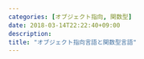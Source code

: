```yaml
---
categories: [オブジェクト指向, 関数型]
date: 2018-03-14T22:22:40+09:00
description:
title: "オブジェクト指向言語と関数型言語"
---
```

<section data-markdown
    data-separator="\n===\n"
    data-vertical="\n---\n"
    data-notes="^Note:">
<script type="text/template">

# オブジェクト指向言語と関数型言語
----------------------
[MANABIYA](https://manabiya.tech/) 2日目5時間目

<!-- .slide: class="center" -->
===
# About Me
---------
![κeenのアイコン](/images/kappa.png) <!-- .element: style="position:absolute;right:0;z-index:-1" width="20%" -->

 * κeen
 * [@blackenedgold](https://twitter.com/blackenedgold)
 * Github: [KeenS](https://github.com/KeenS)
 * [Idein Inc.](https://idein.jp/)のエンジニア
 * 言語処理系を作るのが好き
 * 仕事での経験: Java, Scala, Rust
 * 趣味: C, Common Lisp, Standard ML, Rust

===

# 理想のソフトウェア
-------------------

* 凝集度を高めて結合度を低めたい
  + 似たようなものは同じところに
  + 互いの依存関係を減らす
* 変更に強いソフトウェア
* バグの少ないソフトウェア
* Open Closed Principle
  + 変更に開いて修正に閉じる
* 理想のソフトウェアを作るには？

===
# パラダイム
-----------

* [Wikipedia](https://ja.wikipedia.org/wiki/%E3%83%97%E3%83%AD%E3%82%B0%E3%83%A9%E3%83%9F%E3%83%B3%E3%82%B0%E3%83%91%E3%83%A9%E3%83%80%E3%82%A4%E3%83%A0)
* プログラミングにおける思考のフレームワーク
  + 一貫性の取れた設計
  + 組み合わせたときの相性の良さ
  + 一度理解するとその後の学習コストが下がる
* ある程度成功しやすい手法のパターン化

===

# 複数の言語パラダイムを知ろう
----------------------------


[<img src="/images/manabiya/9_langs.png" alt="いま学ぶべき第二のプログラミング言語はコレだ！ 未来のために挑戦したい9つの言語とその理由" width="320px">](https://employment.en-japan.com/engineerhub/entry/2017/05/19/110000)<!-- .element: style="float:left;"  -->

> 「ハンマーしか持っていなかったら、なんでも釘に見える」という戒めがありますが、第二言語を学ぶことは、まさにハンマー以外の道具を持つことだといえます。

===
# オブジェクト指向プログラミング と 関数型プログラミング
----------

* 何故この２つのパラダイム？
  + → よく使われるパラダイム2つ
  + 他には論理型プログラミングなどなどのパラダイムも
* 片方しか経験ない人はもう片方も学んでみよう
  + パラダイムが違うので最初は馴れない
  + コツは過去の成功体験を捨てること
    - パラダイムが違うのだから今まで通りにできないのは当たり前
* どちらもベタな手続き型プログラミングよりいいコードを書きたい

===
# 参考図書
----------

[![オブジェクト指向設計実践ガイド](http://image.gihyo.co.jp/assets/images/cover/2016/9784774183619.jpg)](http://gihyo.jp/book/2016/978-4-7741-8361-9) <!-- .element: style="float:left;"-->
[![関数プログラミング実践入門](http://image.gihyo.co.jp/assets/images/cover/2016/9784774183909.jpg)](http://gihyo.jp/book/2016/978-4-7741-8390-9)     <!-- .element: style="float:right;"-->

===

# OOPって？
----------------------
**オブジェクト** 同士の **メッセージング** によるプログラミング手法

* コード同士の依存関係を上手く管理したい
* 依存関係を上手く扱うことで変更に強いソフトウェアへ
  * DDDなどの設計手法
* コードの分割
* コードの再利用

===

# FPって？
--------------------
**副作用** を出来るだけ使わないプログラミング手法

* 副作用 = 計算以外のもの
  + 破壊的変更、出入力など
    - (深入りするとややこしい)
* 状態を排除することで文脈に依存しないわかりやすいコードへ
  * 読みやすくなる
  * バグが少なくなる
* コードの分割と合成



<blockquote class="twitter-tweet" data-conversation="none" data-lang="ja"><p lang="ja" dir="ltr"><a href="https://twitter.com/esumii?ref_src=twsrc%5Etfw">@esumii</a> 前にも書いたかもしれないけど「関数型＝λ計算ベース」とか「関数型＝関数が第一級」とかいう定義だと、「関数型データ構造」みたいな用語も説明がつかない。ので、やっぱり「破壊的代入などの副作用がない（ないし少ない）」が妥当だと思う</p>&mdash; Eijiro Sumii (@esumii) <a href="https://twitter.com/esumii/status/638591159518887936?ref_src=twsrc%5Etfw">2015年9月1日</a></blockquote>


===

# 何が違うの？
------------

<table style="width:100%">
<tr style="border-bottom: solid 3px #000"><th style="border-right: solid 3px #000"></th><th>OOP</th><th>FP</th></tr>
<tr><th style="border-right: solid 3px #000">状態</th><td>隠蔽</td><td>排除</td></tr>
<tr><th style="border-right: solid 3px #000">誰が</th><td>オブジェクト</td><td>関数</td></tr>
<tr><th style="border-right: solid 3px #000">対象</th><td>メッセージ</td><td>データ</td></tr>
<tr><th style="border-right: solid 3px #000">抽象</th><td>データ</td><td>処理</td></tr>
</table>


===
# 手続き的(自然言語)
-------------------------

入力: `array` - 配列,  `n` - 配列の長さ  
出力: `array`の要素の合計

1. `sum = 0`, `i=0` とする
2. もし`i` が`n`未満ならへ飛ぶ
3. 7へ飛ぶ
4. `sum`に`array`の`i`番目を足したものを`sum`に代入
5. `i`をインクリメント
6. 2へ飛ぶ
7. `sum`を返す

===

# 手続き的(C言語)
----------------

``` c
int
procedual_sum(const int array[], size_t n)
{
  int sum = 0;

  for(size_t i = 0; i < n; i++) {
    sum += array[i];
  }

  return sum;
}
```
===

# OOP的発想
----------

* 手続きがデータについて知りすぎている
  + 配列という具体的実装
  + 繰り返しの終了条件
  + インデックスによってアクセス可能なこと
* もっと具体的実装を抽象化しよう

===
# イメージ

<img src="/images/manabiya/object.png" width="100%" height="100%">


===

# OOPコード例(C言語)
-------------------

``` c
struct list {
  int (*get)(const struct list *, size_t i);
  size_t (*len)(const struct list *);
  struct iter *(*iter)(const struct list *);
  void (*fin)(struct list *);
};

struct iter {
  int (*next)(struct iter *);
  bool (*has_next)(const struct iter *);
  void (*fin)(struct iter *);
};

int
objective_sum(const struct list *list)
{
  int sum = 0;
  struct iter *iter = list->iter(list);
  while (iter->has_next(iter)) {
    sum += iter->next(iter);
  }
  iter->fin(iter);

  return sum;
}
```

===
# 実装イメージ

<img src="/images/manabiya/object_impl.png" width="100%" height="100%">


===
# OOPコード例(C言語) 実装
-------------------

``` c++
struct array_list {
  struct list super;
  int *inner;
  size_t n;
};


struct array_list_iter {
  struct iter super;
  const struct array_list *array;
  size_t i;
};

void array_list_fin(struct list *);
int array_list_get(const struct list *, size_t);
size_t array_list_len(const struct list *);
struct iter *array_list_iter(const struct list *);

struct array_list_iter *array_list_iter_new(const struct array_list *);
void array_list_iter_fin(struct iter *);
int array_list_iter_next(struct iter *);
bool array_list_iter_has_next(const struct iter *);


struct array_list *
array_list_new(int *inner, size_t n)
{
  struct array_list *array = (struct array_list *)malloc(sizeof(struct array_list));
  if (! array) {
    return array;
  }

  array->super.get = array_list_get;
  array->super.len = array_list_len;
  array->super.iter = array_list_iter;
  array->super.fin = array_list_fin;
  array->inner = inner;
  array->n = n;

  return array;
}

void
array_list_fin(struct list *super)
{
  struct array_list *self = (struct array_list *) super;
  free(self);
}

int
array_list_get(const struct list *super, size_t i)
{
  const struct array_list *self = (struct array_list *) super;

  return self->inner[i];
}

size_t
array_list_len(const struct list *super)
{
  const struct array_list *self = (struct array_list *) super;

  return self->n;
}

struct iter *
array_list_iter(const struct list *super)
{
  struct array_list *self = (struct array_list *) super;
  return (struct iter *)array_list_iter_new(self);
}

struct array_list_iter *
array_list_iter_new(const struct array_list *array)
{
  struct array_list_iter *iter = malloc(sizeof(struct array_list_iter));
  if (! iter) {
    return iter;
  }

  iter->array = array;
  iter->i = 0;
  iter->super.fin = array_list_iter_fin;
  iter->super.next = array_list_iter_next;
  iter->super.has_next = array_list_iter_has_next;

  return iter;

}

void
array_list_iter_fin(struct iter *super)
{
  struct array_list_iter *self = (struct array_list_iter *)super;
  free(self);
}

int
array_list_iter_next(struct iter *super)
{
  struct array_list_iter *self = (struct array_list_iter *)super;
  int ret = self->array->super.get((struct list *)self->array, self->i);

  self->i++;

  return ret;
}

bool
array_list_iter_has_next(const struct iter *super)
{
  const struct array_list_iter *self = (struct array_list_iter *)super;
  return self->i < self->array->super.len((struct list *)self->array);
}
```

===
# OOP
-----

* オブジェクト(`iter_t`)にメッセージ(`has_next`、`next`)を送ってループを書いた
* インターフェース(`list_t`、`iter_t`)と実装(`array_list_t`、`array_list_iter_t`)を分離してコードを書いた
* データの中身を知らなくてもコードを書けた
* 具体的実装がなくてもコードを書けた

===

# FP的発想
----------

* 手続き的過ぎる
  + 1つ1つ順番に操作しないといけない
  + 順番に追っていかないと変数の中身もわからない
* もっと操作を抽象化しよう

===
# FP的記述

\\\[
\begin{align}
S\_0 &= 0 \\\\
S\_n &= S\_{n-1} + arr[n]
\end{align}
\\\]


===
# FP的記述

\\\[
\begin{align}
S\_0 &= 0 \\\\
S\_n &= f(S\_{n-1}, arr[n])
\end{align}
\\\]

===
# FPコード例(C言語)
-------------------

``` c++
int
reduce(const int array[], const size_t n, const int init, int(*f)(const int, const int))
{
  if (n == 0) {
    return init;
  } else {
    return f(reduce(array, n - 1, init, f), array[n - 1]);
  }
}


int
add(const int x, const int y)
{
  return x + y;
}

int
functional_sum(const int array[], const size_t n)
{
  return reduce(array, n, 0, add);
}
```

===

# FP
-----

* ループ(`reduce`)と中身(`add`)に分解してコードを書いた
  + 制御構造(`for`文)を関数にできた
* 副作用(変数の更新)を行わずにコードを書いた
* 宣言的になった

===
# OOPって実用的？
----------------
* メッセージパッシングの構文面倒
  ```
  obj->msg(obj)
  ```
* 遅くない？
  + 毎回関数ポインタ経由でメッセージ
  + ことある毎にオブジェクトをアロケート
* プリミティブどうするの
* メッセージ増やすとデータサイズが増えそう

===
# FPって実用的？
---------------

* 一々足し算する関数定義するの？
* データに依存したコードになってるけど大丈夫？
* 遅くない？
  + 毎回データのコピーが発生する
    - 今回の例では運良くintしかコピーしなかった
* 副作用使わずにプログラミングできるの？
  + ひとまずループは書けたけど他は？

===

# 答え
------
言語による<!-- .element: class="fragment" data-fragment-index="1" -->

* 対象にしているものが広すぎる<!-- .element: class="fragment" data-fragment-index="2" -->
* 具体的な言語抜きに語っても意味がない<!-- .element: class="fragment" data-fragment-index="2" -->

===
そのまえに

# XXX言語とは
------------

[関数型プログラミングの今昔](https://www.slideshare.net/ksknac/120901fp-key)
* オブジェクト指向(プログラミングを支援する)言語
* 関数型(プログラミングを支援する)言語
* マルチパラダイム言語もある
  + 複数のプログラミングパラダイムを支援
  + それらを混ぜて使うことも

===
# OOP言語色々
---------------------
* メソッド呼び出し構文があればOOPを支援(?)
  ```
  obj->msg(obj)
  ```
  が
  ```
  obj.msg()
  ```
  に
* クラスベース
  + 単一継承
    - Ruby Java C# ...
  + 多重継承
    - Python  C++ ...
* プロトタイプベース
  + Smalltalk JS ...
* その他
  + go rust ...


===

# クラスベース
---------------------
* メッセージはクラスが知っている
* 継承によるインターフェースと実装の継承

  > 「オブジェクトの階層構造をコストとして払う代わりに、メッセージの移譲は無料で手に入れられる」

  + ある意味では親と子の密結合

  > 「サブクラスがsuperを送らなければならないようなコードを書くと、さらに依存が追加されます。」
* リスコフの置換則
  + 親クラスはいつでもサブクラスに置き換えられるべき

===

<img src="/images/manabiya/class_method.png" width="100%" height="100%">

===
抽象の境界と差分プログラミングとスパゲッティコードの話

<img src="/images/manabiya/abstract.png" width="100%" height="100%">

===
抽象の境界と差分プログラミングとスパゲッティコードの話

<img src="/images/manabiya/bad_abstract.png" width="100%" height="100%">


===
# Java
------
* クラスベース単一継承
* 抽象クラスやインターフェースによる抽象化
* 遅くない？
  + → プリミティブ型はオブジェクトじゃない
  + → JITによる高速化
  + → GCアルゴリズムの改善
* 割とクラスの機能が強い
  + クラスが名前空間も兼任
  + スタンドアロンな関数が書けない（かった）
  + コールバックには無名クラスとか

===
# Java
------

``` java
abstract class Figure {
  void draw() {}
  abstract void move(int dx, int dy);
}

class Triangle extends Figure {
  Point a;
  Point b;
  Point c;

  @Override
  void draw() {
    drawLine(a, b);
    drawLine(b, c);
    drawLine(c, a);
  }

  @Override
  void move(int dx, int dy) {
    a.move(dx, dy);
    b.move(dx, dy);
    c.move(dx, dy);
  }

  void drawLine(Point from, Point to) {}

  class Point {
    int x;
    int y;

    void move(int dx, int dy) {
      x += dx;
      y += dy;
    }
  }
}
```

===
# Java
------

* 設計は難しい
* `drawLine` はだれが持つべき？
  + `drawLine` ってTriangleだけのものじゃないよね
  + 本来は `new Line().draw()` では？
  + でも毎回オブジェクト作るの？
* `ColoredTriangle` を作ろうとしたらどうする？
  + `drawLine` をオーバーライドする？
  + `new ColoredLine` にする？

===
# Ruby
-------

* クラスベース単一継承
* 遅くない？→気にしない
  + 生産性の方が大事
* ダックタイピング
  + メッセージに応答すればなんでもいい
* 数値や`+`などもオブジェクト/メソッド
* オープンクラス、モンキーパッチ
* クラスだけでなくモジュールも
  * mix-in
  * たとえばイテレータ相当のものは`Enumerable`モジュールが担当
  * `for`文相当のものは`each`で可能
* クラスの権限がそんなに強くない

===

# Ruby
-------
* for文なしでの繰り返し
  + ブロック構文

``` ruby
(1..10).each{|i| puts i}
```

* [ActiveSupport](https://railsguides.jp/active_support_core_extensions.html#time)による数値の拡張など
  + オープンクラス 数値もオブジェクト `+`もメソッド

```ruby
1.week - 2.days
```

===
# Go
------

* メソッド呼び出し構文がある
* クラスや継承はない
  + 代わりにインターフェースとインクルードがある

===
# Go
------

``` go
type Drawer interface {
	draw();
}
type Mover interface {
	move(int, int);
}



type Point struct {
	x int;
	y int;
}

func (p Point) move(dx int, dy int) {
	p.x += dx;
	p.y += dy;
}

type Triangle struct {
	a Point;
	b Point;
	c Point;
}

func (t Triangle) draw() {
	drawLine(t.a, t.b);
	drawLine(t.b, t.c);
	drawLine(t.c, t.a);
}

func drawLine(from Point, to Point) {}

func (t Triangle) move(dx int, dy int) {
	t.a.move(dx, dy);
	t.b.move(dx, dy);
	t.c.move(dx, dy);
}
```

===
# Go(拡張)
------

``` go
type Color struct {
	r int;
	g int;
	b int;
}

type ColoredTriangle struct {
	*Triangle;
	color Color;
}

func (t ColoredTriangle) draw() {
	drawColoredLine(t.a, t.b, t.color);
	drawColoredLine(t.b, t.c, t.color);
	drawColoredLine(t.c, t.a, t.color);
}


func drawColoredLine(from Point, to Point, color Color) {}
```

===

# 関数型言語色々
---------------
* ML系
 + SML
 + OCaml
 + F#
* Haskell
* Erlang
* Clojure

===
# ありがちな機能
---------------
* 破壊的変更できないorあまりしない
* 関数の便利な扱い
  + 無名関数
  + 演算子も関数
  + 関数合成
  + 高階関数
  + カリー化
* ADTとパターンマッチと網羅性検査
* ※「関数型 = Haskell」はHaskellプログラマの麻疹

===
# 便利な関数の扱い
-----------------
* 高階関数 演算子も関数 関数合成

``` sml
val sum = List.foldl op+ 0;
```

``` standard-ml
val inner_product = List.foldl op+ 0 o List.map op* o ListPair.zip;
inner_product ([1, 2, 3], [1, 2, 3]); (* => 14 *)
```

* カリー化

``` standard-ml
fun findManabiya list = List.find (String.isPrefix "manabiya") list
val findManabiya = List.find (String.isPrefix "manabiya")
```

* 無名関数

``` standard-ml
String.tokens (fn c => c = #" " orelse c = #"\n")
```

===
# ADTとパターンマッチ
--------------------

``` sml
datatype expr = Plus of expr * expr
              | Mul of expr * expr
              | Int of int

fun eval (Plus(e1, e2)) = eval e1 + eval e2
  | eval (Mul(e1, e2)) = eval e1 * eval e2
  | eval (Int(e)) = e

fun show (Plus(e1, e2)) = show e1 ^ " + " ^ show e2
  | show (Mul(e1, e2)) = show e1 ^ " * " ^ show e2
  | show (Int(e)) = Int.toString e

val () = let
    val expr = Plus(Int 1, Mul(Int 2, Int 3))
in
    print (show expr);
    print " = ";
    print (Int.toString (eval expr));
    print "\n"
end
```

Note:
クラスベースオブジェクト指向でやろうとするとvisitorパターンになってかなり面倒

===
# データコピーの話
------------------

* リストを2回コピーしてるけど遅くない？

``` standard-ml
fun inner_product l1 = let
  val l2 = ListPair.zip l1
  val l3 = List.map op* l2
in
  List.foldl op+ 0 l3
end
```

* もうちょっと一般に世の中のアルゴリズムを実装すると遅くない？

===
# データコピーの話
------------------

* リストを2回コピーしてるけど遅くない？
  + 言語による
  + [基本は10倍〜100倍遅いけど全く変わらない言語(処理系)もある](https://gist.github.com/KeenS/35345a4661dc696f467abd2de830568d)
    - 10倍しか遅くならないのはけっこう頑張ってる方
    - 関数型言語に向いたGCアルゴリズム(Copy GC)の採用
    - 最適化で消せる
* もうちょっと一般に世の中のアルゴリズムを実装すると遅くない？
  + A1. 遅い部分は諦めて副作用を使う
  + A2. 関数型向きデータ構造/アルゴリズムを使う
     - [純粋関数型データ構造](http://asciidwango.jp/post/160831986220/%E7%B4%94%E7%B2%8B%E9%96%A2%E6%95%B0%E5%9E%8B%E3%83%87%E3%83%BC%E3%82%BF%E6%A7%8B%E9%80%A0)
     - [関数プログラミング 珠玉のアルゴリズムデザイン](http://shop.ohmsha.co.jp/shopdetail/000000004066/)


===

# Clojure
---------

* デフォルトイミュータブルなLisp方言
* イミュータブルHashMap/Set
  + イミュータブルだけどデータを全部コピーする訳ではない
  + [HAMT](https://en.wikipedia.org/wiki/Hash_array_mapped_trie)
``` clojure
(aoosc {:name "κeen"} :age 25)
  ; ->{:age 25, :name "κeen"}
```

* 並列プログラミングに強い
  + データ競合が起きない

===
# SML
------
* 強い静的型付
* 普通に破壊的変更あるよ
* モジュールによるカプセル化
* ファンクタによる依存の注入

===
# SML
------
* モジュールによるカプセル化
  + データに対する操作を一箇所に集めるのは変わらない

``` standard-ml
structure MyList: sig
              type t
              val len: t -> int
              val get: t -> int -> int
          end = struct
    type t = int list
    val len = List.length
    fun get (x::xs) 0 = x
      | get (x::xs) n = get xs (n-1)
end

```

===
# SML
------
* ファンクタによる依存の注入

``` standard-ml
functor Make(Foldable: sig
                 type 'a t
                 val fold: ('a * 'b -> 'b) -> 'b -> 'a t -> 'b
             end) = struct
    val sum = Foldable.fold op+ 0
end
```

===
# Haskell(GHC)
----------
* 強い静的型付け
* 強力な型システム
* 型クラスによるデータ抽象
* 純粋
  + 破壊的変更とIOを基本許さない
  + 全て式になる
    - 雑にいうとセミコロンなしでプログラミングする
  + 入力からのみ出力が決まる → 型をみたら関数の中身が分かる
* 遅延評価
  + 必要になるまで値を計算しない
  + 純粋なのでプログラムの結果は変わらない
    - (細かいことを言うと無限ループの挙動が違うけど)
===
# Haskell(GHC)
----------

* 型クラスによるデータ抽象

``` haskell
{-# LANGUAGE NamedFieldPuns #-}

class Drawable a where
  draw :: a -> ()

class Movable a where
  move :: a -> (Int, Int) -> a


data Point = Point Int Int
  deriving Show

instance Movable Point where
  move (Point x y) (dx, dy) = Point (x + dx) (y + dy)

data Triangle = Triangle {
  a:: Point,
  b:: Point,
  c:: Point
}
  deriving Show

instance Drawable Triangle where
  draw _ = ()

instance Movable Triangle where
  move Triangle{a, b, c} d = Triangle {
    a = move a d,
    b = move b d,
    c = move c d
    }
```

===

# Haskell(GHC)
----------
> 雑にいうとセミコロンなしでプログラミングする

* 逐次処理はどうするの？
  1. プログラムを値として扱って合成する
    ```haskell
    Program a -> Program b -> Program b
    ```
  2. 直前の値も受け取れる
    ```haskell
    Program a -> (a -> Program b) -> Program b
    ```
  3. 色々な種類のプログラムに対応可能
    ```haskell
    m a -> (a -> m b) -> m b
    ```
  4. 具体的には`>>=`という演算子で合成
     ```haskell
     getLine >>= putStrLn
     ```
  5.シンタックスシュガー
    ```haskell
    do
      s <- getLine
      putStrLn s
    ```

===

# Haskell(GHC)
----------
* 遅延評価
  + 計算量が変わる
    `tarai(12, 6, 0)`で2,604,860回 vs 110回
  + 同等のCのコードよりずっと速い

``` haskell
tarai:: Int -> Int -> Int -> Int
tarai x y z = if x <= y
              then y
              else tarai (tarai (x-1) y z) (tarai (y-1) z x) (tarai (z-1) x y)
```

``` c
int
tarai(int x, int y, int z)
{
  if (x <= y) {
    return y;
  } else {
    return tarai(
                 tarai(x - 1, y, z),
                 tarai(y - 1, z, x),
                 tarai(z - 1, x, y)
                 );
  }
}
```


===

# 関数型言語のOOP
-----------------
* OCamlのO
* SMLのモジュールは割とOOPに似てる？
* `|>` は割とメソッドチェーンに似てる？

``` elixir
1..999
 |> Enum.filter(&(rem(&1, 3) == 0 || rem(&1, 5) == 0))
 |> Enum.sum
 |> IO.puts
```

===
# オブジェクト指向言語のFP
-------------------------

* 高階関数
  + Rubyのブロックも
* JavaのStreaming API
  + FP in Java
* typeclassやADT
  + RustやSwift

===
# 結局どういう関係なの？
----------------------

* 大きな部分では変わらない
  + 関心毎にコードを集めて粗結合な部品を組み立てる
* オブジェクト指向は設計より
* 関数型はコーディングより
* 完全に相反するものでもない
  + マルチパラダイム言語
* 相性の悪い点もある

===
# プログラミング言語のこれから
--------------------------

* 今回挙げた言語はかなり古い言語
  + Ruby, Java, Haskell, SMLは20年以上前に出来た
* 古い言語は当時技術を元に設計される
  + ハードウェア
  + コンパイル技法
  + ベストプラクティス
* これからは新しい概念、いいとこ取りの言語設計も出てくる？
  + 並列並行サポート
  + ADTとパターンマッチ、無名関数
  + 所有権
  + などなど

===
# まとめ
--------

* オブジェクト指向/関数型とはパラダイムのことだよ
* オブジェクト指向/関数型とはそのパラダイムを支援する言語のことだよ
  + 言語とパラダイムの区別を明確に！
* それぞれ目的もアプローチも違うよ
* 両方手札に持って使い分けようね
* これ以外にも新しい言語にも注目


</script>
</section>


